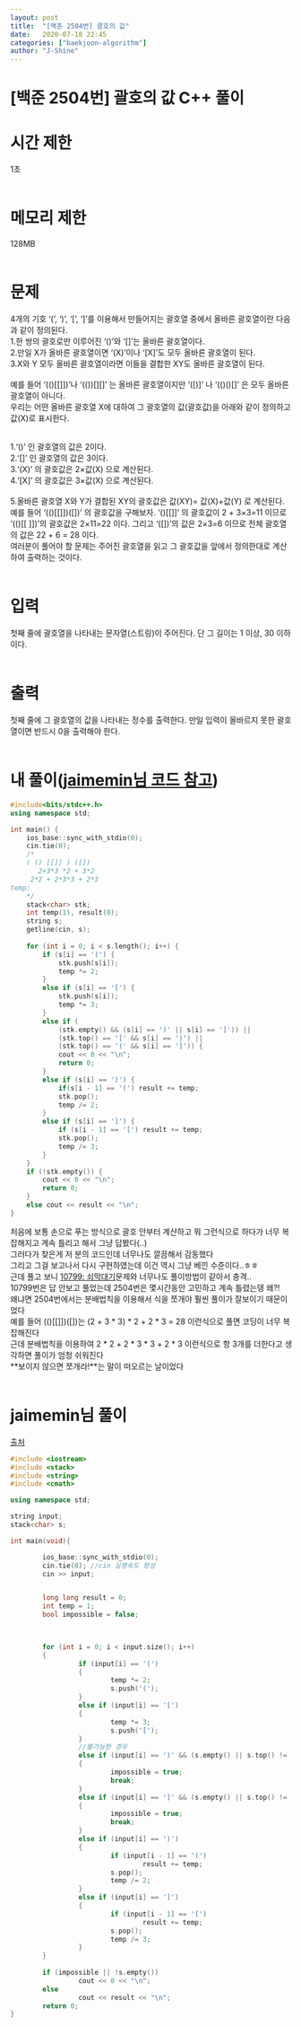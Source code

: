 ```yaml
---
layout: post
title:  "[백준 2504번] 괄호의 값"
date:   2020-07-18 22:45
categories: ["baekjoon-algorithm"]
author: "J-Shine"
---
```

# \[백준 2504번] 괄호의 값 C++ 풀이
# 시간 제한
1초<br><br>

# 메모리 제한
128MB<br><br>

# 문제  
4개의 기호 ‘(’, ‘)’, ‘[’, ‘]’를 이용해서 만들어지는 괄호열 중에서 올바른 괄호열이란 다음과 같이 정의된다.<br>
1.한 쌍의 괄호로만 이루어진 ‘()’와 ‘[]’는 올바른 괄호열이다.<br>
2.만일 X가 올바른 괄호열이면 ‘(X)’이나 ‘[X]’도 모두 올바른 괄호열이 된다.<br> 
3.X와 Y 모두 올바른 괄호열이라면 이들을 결합한 XY도 올바른 괄호열이 된다.<br><br>
예를 들어 ‘(()[[]])’나 ‘(())[][]’ 는 올바른 괄호열이지만 ‘([)]’ 나 ‘(()()[]’ 은 모두 올바른 괄호열이 아니다.<br>
우리는 어떤 올바른 괄호열 X에 대하여 그 괄호열의 값(괄호값)을 아래와 같이 정의하고 값(X)로 표시한다.<br><br>

1.‘()’ 인 괄호열의 값은 2이다.<br>
2.‘[]’ 인 괄호열의 값은 3이다.<br>
3.‘(X)’ 의 괄호값은 2×값(X) 으로 계산된다.<br>
4.‘[X]’ 의 괄호값은 3×값(X) 으로 계산된다.<br><br>
5.올바른 괄호열 X와 Y가 결합된 XY의 괄호값은 값(XY)= 값(X)+값(Y) 로 계산된다.<br>
예를 들어 ‘(()[[]])([])’ 의 괄호값을 구해보자.  ‘()[[]]’ 의 괄호값이 2 + 3×3=11 이므로  ‘(()[[ ]])’의 괄호값은 2×11=22 이다. 그리고  ‘([])’의 값은 2×3=6 이므로 전체 괄호열의 값은 22 + 6 = 28 이다.<br>
여러분이 풀어야 할 문제는 주어진 괄호열을 읽고 그 괄호값을 앞에서 정의한대로 계산하여 출력하는 것이다. <br><br>

# 입력  
첫째 줄에 괄호열을 나타내는 문자열(스트링)이 주어진다. 단 그 길이는 1 이상, 30 이하이다.<br><br>

# 출력  
첫째 줄에 그 괄호열의 값을 나타내는 정수를 출력한다. 만일 입력이 올바르지 못한 괄호열이면 반드시 0을 출력해야 한다.<br><br>

# 내 풀이([jaimemin님 코드 참고](https://jaimemin.tistory.com/820))

```c++
#include<bits/stdc++.h>
using namespace std;

int main() {
	ios_base::sync_with_stdio(0);
	cin.tie(0);
	/*
	( () [[]] ) ([])
	   2+3*3 *2 + 3*2
	 2*2 + 2*3*3 + 2*3
temp:
	*/
	stack<char> stk;
	int temp(1), result(0);
	string s;
	getline(cin, s);
	
	for (int i = 0; i < s.length(); i++) {
		if (s[i] == '(') {
			stk.push(s[i]);
			temp *= 2;
		}
		else if (s[i] == '[') {
			stk.push(s[i]);
			temp *= 3;
		}
		else if (
			(stk.empty() && (s[i] == ')' || s[i] == ']')) ||
			(stk.top() == '[' && s[i] == ')') ||
			(stk.top() == '(' && s[i] == ']')) {
			cout << 0 << "\n";
			return 0;
		}
		else if (s[i] == ')') {
			if(s[i - 1] == '(') result += temp;
			stk.pop();
			temp /= 2;
		}
		else if (s[i] == ']') {
			if (s[i - 1] == '[') result += temp;
			stk.pop();
			temp /= 3;
		}
	}
	if (!stk.empty()) {
		cout << 0 << "\n";
		return 0;
	}
	else cout << result << "\n";
}
```
처음에 보통 손으로 푸는 방식으로 괄호 안부터 계산하고 뭐 그런식으로 하다가 너무 복잡해지고 계속 틀리고 해서 그냥 답봤다(..)<br>
그러다가 찾은게 저 분의 코드인데 너무나도 깔끔해서 감동했다<br>
그리고 그걸 보고나서 다시 구현하였는데 이건 역시 그냥 베낀 수준이다..ㅎㅎ<br>
근데 풀고 보니 [10799: 쇠막대기]()문제와 너무나도 풀이방법이 같아서 충격..<br>
10799번은 답 안보고 풀었는데 2504번은 몇시간동안 고민하고 계속 틀렸는뎅 왜?!<br>
왜냐면 2504번에서는 분배법칙을 이용해서 식을 쪼개야 훨씬 풀이가 잘보이기 때문이었다<br>
예를 들어 (()[[]])([])는 (2 + 3 * 3) * 2 + 2 * 3 = 28 이런식으로 풀면 코딩이 너무 복잡해진다<br>
근데 분배법칙을 이용하여 2 * 2 + 2 * 3 * 3 + 2 * 3 이런식으로 항 3개를 더한다고 생각하면 풀이가 엄청 쉬워진다<br>
**보이지 않으면 쪼개라!**는 말이 떠오르는 날이었다<br><br>

# jaimemin님 풀이
[출처](https://jaimemin.tistory.com/820)
```c++
#include <iostream>
#include <stack>
#include <string>
#include <cmath>

using namespace std;

string input;
stack<char> s;

int main(void){

        ios_base::sync_with_stdio(0);
        cin.tie(0); //cin 실행속도 향상
        cin >> input;


        long long result = 0;
        int temp = 1;
        bool impossible = false;

 

        for (int i = 0; i < input.size(); i++)
        {
                 if (input[i] == '(')
                 {
                         temp *= 2;
                         s.push('(');
                 }
                 else if (input[i] == '[')
                 {
                         temp *= 3;
                         s.push('[');
                 }
                 //불가능한 경우
                 else if (input[i] == ')' && (s.empty() || s.top() != '('))
                 {
                         impossible = true;
                         break;
                 }
                 else if (input[i] == ']' && (s.empty() || s.top() != '['))
                 {
                         impossible = true;
                         break;
                 }
                 else if (input[i] == ')')
                 {
                         if (input[i - 1] == '(')
                                 result += temp;
                         s.pop();
                         temp /= 2;
                 }
                 else if (input[i] == ']')
                 {
                         if (input[i - 1] == '[')
                                 result += temp;
                         s.pop();
                         temp /= 3;
                 }
        }
 
        if (impossible || !s.empty())
                 cout << 0 << "\n";
        else
                 cout << result << "\n";
        return 0;
}
```
